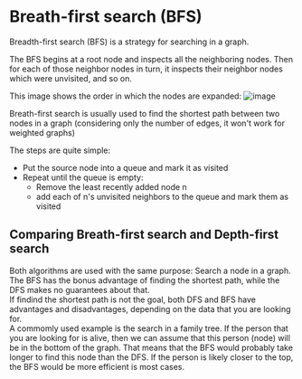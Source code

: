 # Breath-first search (BFS)

Breadth-first search (BFS) is a strategy for searching in a graph.

The BFS begins at a root node and inspects all the neighboring nodes. Then for
each of those neighbor nodes in turn, it inspects their neighbor nodes which
were unvisited, and so on.

This image shows the order in which the nodes are expanded:
![image](http://upload.wikimedia.org/wikipedia/commons/3/33/Breadth-first-tree.svg)


Breath-first search is usually used to find the shortest path between two nodes
in a graph (considering only the number of edges, it won't work for weighted graphs)

The steps are quite simple:
* Put the source node into a queue and mark it as visited
* Repeat until the queue is empty:
  - Remove the least recently added node n
  - add each of n's unvisited neighbors to the queue and mark them as visited

## Comparing Breath-first search and Depth-first search

Both algorithms are used with the same purpose: Search a node in a graph.  
The BFS has the bonus advantage of finding the shortest path, while the DFS 
makes no guarantees about that.  
If findind the shortest path is not the goal, both DFS and BFS have advantages
and disadvantages, depending on the data that you are looking for.  
A commomly used example is the search in a family tree. If the person that you are
looking for is alive, then we can assume that this person (node) will be in the bottom
of the graph. That means that the BFS would probably take longer to find this node
than the DFS. If the person is likely closer to the top, the BFS would be more efficient
is most cases.
